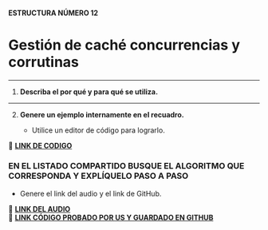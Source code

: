#### ESTRUCTURA NÚMERO 12
# Gestión de caché concurrencias y corrutinas

---

1. **Describa el por qué y para qué se utiliza.**


---
   
2. **Genere un ejemplo internamente en el recuadro.**  

   - Utilice un editor de código para lograrlo.  

🔗 **[LINK DE CODIGO]()** 

### EN EL LISTADO COMPARTIDO BUSQUE EL ALGORITMO QUE CORRESPONDA Y EXPLÍQUELO PASO A PASO  
- Genere el link del audio y el link de GitHub.  

🔗 **[LINK DEL AUDIO]()**  
🔗 **[LINK CÓDIGO PROBADO POR US Y GUARDADO EN GITHUB]()**
